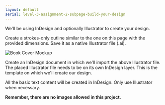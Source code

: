 ```yaml
---
layout: default
serial: level-3-assignment-2-subpage-build-your-design
---
```

We'll be using InDesign and optionally Illustrator to create your design.

Create a strokes-only outline similar to the one on this page with the provided dimensions. Save it as a native Illustrator file (.ai).

![Book Cover Mockup]({{site.url}}/svg/book-cover-mockup.svg)

Create an InDesign document in which we'll import the above Illustrator file. The placed Illustrator file needs to be on its own InDesign layer. This is the template on which we'll create our design.

All the basic text content will be created in InDesign. Only use Illustrator when necessary.

**Remember, there are no images allowed in this project.**